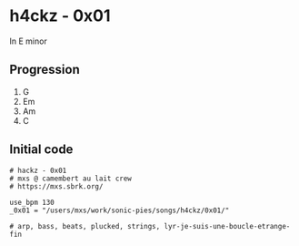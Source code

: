 # h4ckz - 0x01

In E minor

## Progression

1. G
1. Em
1. Am
1. C

## Initial code

```
# hackz - 0x01
# mxs @ camembert au lait crew
# https://mxs.sbrk.org/

use_bpm 130
_0x01 = "/users/mxs/work/sonic-pies/songs/h4ckz/0x01/"

# arp, bass, beats, plucked, strings, lyr-je-suis-une-boucle-etrange-fin

```
